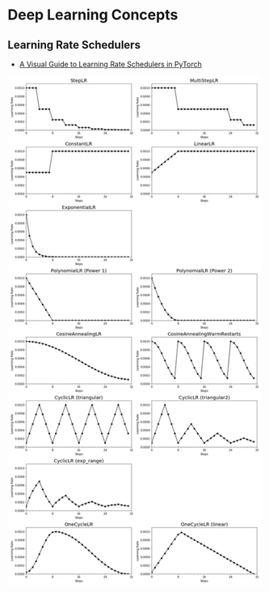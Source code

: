 Deep Learning Concepts 
===

Learning Rate Schedulers
---

- [A Visual Guide to Learning Rate Schedulers in PyTorch](https://towardsdatascience.com/a-visual-guide-to-learning-rate-schedulers-in-pytorch-24bbb262c863)

![lr_schedulers](../imgs/lr_schedulers.jpg)

